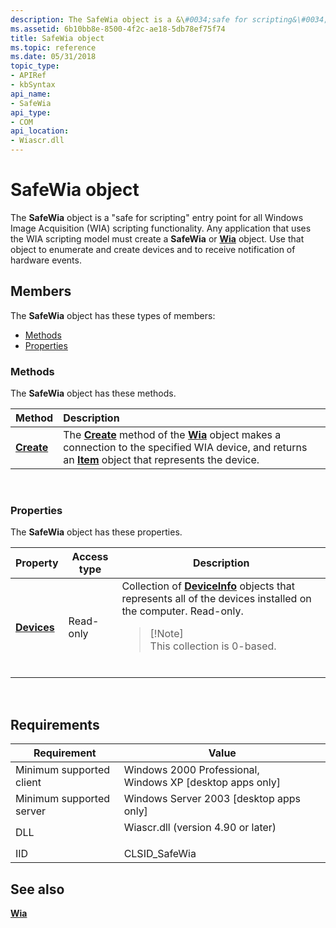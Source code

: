 ```yaml
---
description: The SafeWia object is a &\#0034;safe for scripting&\#0034; entry point for all Windows Image Acquisition (WIA) scripting functionality.
ms.assetid: 6b10bb8e-8500-4f2c-ae18-5db78ef75f74
title: SafeWia object
ms.topic: reference
ms.date: 05/31/2018
topic_type: 
- APIRef
- kbSyntax
api_name: 
- SafeWia
api_type: 
- COM
api_location: 
- Wiascr.dll
---
```


# SafeWia object

The **SafeWia** object is a "safe for scripting" entry point for all Windows Image Acquisition (WIA) scripting functionality. Any application that uses the WIA scripting model must create a **SafeWia** or [**Wia**](-wia-wia.md) object. Use that object to enumerate and create devices and to receive notification of hardware events.

## Members

The **SafeWia** object has these types of members:

-   [Methods](#methods)
-   [Properties](#properties)

### Methods

The **SafeWia** object has these methods.



| Method                             | Description                                                                                                                                                                                                                |
|:-----------------------------------|:---------------------------------------------------------------------------------------------------------------------------------------------------------------------------------------------------------------------------|
| [**Create**](-wia-iwia-create.md) | The [**Create**](-wia-iwia-create.md) method of the [**Wia**](-wia-wia.md) object makes a connection to the specified WIA device, and returns an [**Item**](-wia-item.md) object that represents the device.<br/> |



 

### Properties

The **SafeWia** object has these properties.




| Property | Access type | Description | 
|----------|-------------|-------------|
| <a href="-wia-iwia-devices.md"><strong>Devices</strong></a><br /> | Read-only<br /> | Collection of <a href="-wia-deviceinfo.md"><strong>DeviceInfo</strong></a> objects that represents all of the devices installed on the computer. Read-only. <br /><blockquote>[!Note]<br />This collection is 0-based.</blockquote><br /> | 




 

## Requirements



| Requirement | Value |
|-------------------------------------|---------------------------------------------------------------------------------------------------------------|
| Minimum supported client<br/> | Windows 2000 Professional, Windows XP \[desktop apps only\]<br/>                                        |
| Minimum supported server<br/> | Windows Server 2003 \[desktop apps only\]<br/>                                                          |
| DLL<br/>                      | <dl> <dt>Wiascr.dll (version 4.90 or later)</dt> </dl> |
| IID<br/>                      | CLSID\_SafeWia<br/>                                                                                     |



## See also

<dl> <dt>

[**Wia**](-wia-wia.md)
</dt> </dl>

 

 




